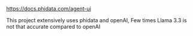 https://docs.phidata.com/agent-ui

This project extensively uses phidata and openAI, Few times Llama 3.3 is not that accurate compared to openAI
